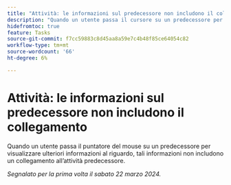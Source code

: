 ```yaml
---
title: "Attività: le informazioni sul predecessore non includono il collegamento"
description: "Quando un utente passa il cursore su un predecessore per visualizzare ulteriori informazioni, tali informazioni non includono un collegamento all’attività predecessore."
hidefromtoc: true
feature: Tasks
source-git-commit: f7cc59883c8d45aa8a59e7c4b48f85ce64054c82
workflow-type: tm+mt
source-wordcount: '66'
ht-degree: 6%

---
```



# Attività: le informazioni sul predecessore non includono il collegamento

Quando un utente passa il puntatore del mouse su un predecessore per visualizzare ulteriori informazioni al riguardo, tali informazioni non includono un collegamento all’attività predecessore.

_Segnalato per la prima volta il sabato 22 marzo 2024._
